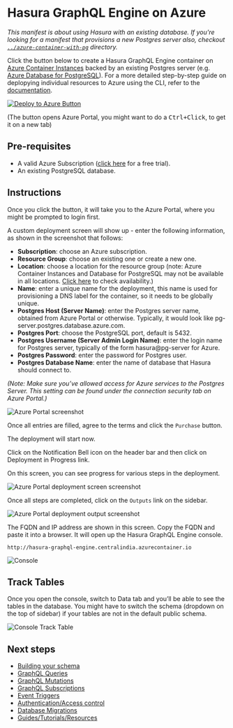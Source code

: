 # Hasura GraphQL Engine on Azure

_This manifest is about using Hasura with an existing database. If you're looking for a manifest that provisions a new Postgres server also, checkout [`../azure-container-with-pg`](../azure-container-with-pg) directory._

Click the button below to create a Hasura GraphQL Engine container on
[Azure Container
Instances](https://azure.microsoft.com/en-us/services/container-instances/)
backed by an existing Postgres server (e.g. [Azure Database for
PostgreSQL](https://azure.microsoft.com/en-us/services/postgresql/)).
For a more detailed step-by-step guide on deplopying individual
resources to Azure using the CLI, refer to the 
[documentation](https://docs.hasura.io/1.0/graphql/manual/guides/deployment/azure-container-instances-postgres.html).

[![Deploy to Azure Button](https://azuredeploy.net/deploybutton.png)](https://portal.azure.com/#create/Microsoft.Template/uri/https%3a%2f%2fraw.githubusercontent.com%2fhasura%2fgraphql-engine%2fmaster%2finstall-manifests%2fazure-container%2fazuredeploy.json)

(The button opens Azure Portal, you might want to do a <kbd>Ctrl+Click</kbd>, to get it on a new tab)

## Pre-requisites

- A valid Azure Subscription ([click
  here](https://azure.microsoft.com/en-us/free/) for a free trial).
- An existing PostgreSQL database.
  
## Instructions

Once you click the button, it will take you to the Azure Portal, where you might be
prompted to login first.

A custom deployment screen will show up - enter the following information, as shown in
the screenshot that follows:

- **Subscription**: choose an Azure subscription.
- **Resource Group**: choose an existing one or create a new one.
- **Location**: choose a location for the resource group (note: Azure Container
  Instances and Database for PostgreSQL may not be available in all locations.
  [Click
  here](https://azure.microsoft.com/en-us/global-infrastructure/services/?products=postgresql,container-instances&regions=all)
  to check availability.)
- **Name**: enter a unique name for the deployment, this name is used for
  provisioning a DNS label for the container, so it needs to be globally unique.
- **Postgres Host (Server Name)**: enter the Postgres server name, obtained from Azure Portal or otherwise. Typically, it would look like pg-server.postgres.database.azure.com.
- **Postgres Port**: choose the PostgreSQL port, default is 5432.
- **Postgres Username (Server Admin Login Name)**: enter the login name for Postgres server, typically of the form hasura@pg-server for Azure.
- **Postgres Password**: enter the password for Postgres user.
- **Postgres Database Name**: enter the name of database that Hasura should connect to.


_(Note: Make sure you’ve allowed access for Azure services to the Postgres Server. This setting can be found under the connection security tab on Azure Portal.)_

![Azure Portal screenshot](https://storage.googleapis.com/graphql-engine-cdn.hasura.io/main-repo/img/azure_arm_aci_standalone_template.png)

Once all entries are filled, agree to the terms and click the `Purchase` button.

The deployment will start now.

Click on the Notification Bell icon on the header bar and then click on
Deployment in Progress link.

On this screen, you can see progress for various steps in the deployment.

![Azure Portal deployment screen
screenshot](https://storage.googleapis.com/graphql-engine-cdn.hasura.io/main-repo/img/azure_arm_aci_standalone_deploy_complete.png)

Once all steps are completed, click on the `Outputs` link on the sidebar.

![Azure Portal deployment output
screenshot](https://storage.googleapis.com/graphql-engine-cdn.hasura.io/main-repo/img/azure_arm_aci_deployment_output.png)

The FQDN and IP address are shown in this screen. Copy the FQDN and paste it into
a browser. It will open up the Hasura GraphQL Engine console.

```
http://hasura-graphql-engine.centralindia.azurecontainer.io
```

![Console](https://storage.googleapis.com/graphql-engine-cdn.hasura.io/main-repo/img/azure_arm_aci_console_graphiql.png)

## Track Tables

Once you open the console, switch to Data tab and you’ll be able to see the tables in the database. You might have to switch the schema (dropdown on the top of sidebar) if your tables are not in the default public schema.

![Console Track Table](https://storage.googleapis.com/graphql-engine-cdn.hasura.io/main-repo/img/console_track_tables.png)


## Next steps

- [Building your schema](https://docs.hasura.io/1.0/graphql/manual/schema/index.html)
- [GraphQL Queries](https://docs.hasura.io/1.0/graphql/manual/queries/index.html)
- [GraphQL Mutations](https://docs.hasura.io/1.0/graphql/manual/mutations/index.html)
- [GraphQL Subscriptions](https://docs.hasura.io/1.0/graphql/manual/subscriptions/index.html)
- [Event Triggers](https://docs.hasura.io/1.0/graphql/manual/event-triggers/index.html)
- [Authentication/Access control](https://docs.hasura.io/1.0/graphql/manual/auth/index.html)
- [Database Migrations](https://docs.hasura.io/1.0/graphql/manual/migrations/index.html)
- [Guides/Tutorials/Resources](https://docs.hasura.io/1.0/graphql/manual/guides/index.html)
